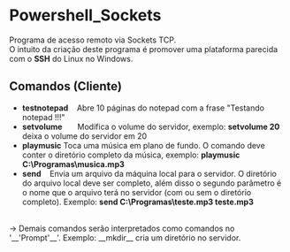 # Powershell_Sockets
Programa de acesso remoto via Sockets TCP.
<br />
O intuito da criação deste programa é promover uma plataforma parecida com o __SSH__ do Linux no Windows.
<br />
## Comandos (Cliente)
- __testnotepad__ &nbsp;&nbsp; Abre 10 páginas do notepad com a frase "Testando notepad !!!"
- __setvolume__ &nbsp;&nbsp;&nbsp;&nbsp;&nbsp; Modifica o volume do servidor, exemplo: __setvolume 20__ deixa o volume do servidor em 20
- __playmusic__    Toca uma música em plano de fundo. O comando deve conter o diretório completo da música, exemplo: __playmusic C:\Programas\musica.mp3__
- __send__ &nbsp;&nbsp; Envia um arquivo da máquina local para o servidor. O diretório do arquivo local deve ser completo, além disso o segundo parâmetro é o nome que o arquivo terá no servidor (com ou sem o diretório completo). Exemplo: __send C:\Programas\teste.mp3 teste.mp3__
<br />
&rarr; Demais comandos serão interpretados como comandos no '__'Prompt'__'. Exemplo: __mkdir__ cria um diretório no servidor.
